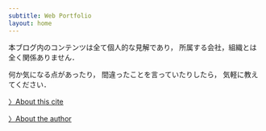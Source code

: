 ```yaml
---
subtitle: Web Portfolio
layout: home
---
```


本ブログ内のコンテンツは全て個人的な見解であり，
所属する会社，組織とは全く関係ありません．

何か気になる点があったり，
間違ったことを言っていたりしたら，
気軽に教えてください．

[〉About this cite](about)

[〉About the author](about_author)
